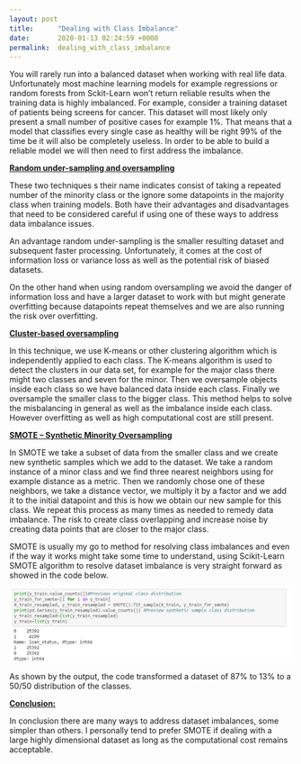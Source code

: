 ```yaml
---
layout: post
title:      "Dealing with Class Imbalance"
date:       2020-01-13 02:24:59 +0000
permalink:  dealing_with_class_imbalance
---
```



You will rarely run into a balanced dataset when working with real life data. Unfortunately most machine learning models for example regressions or random forests from Sckit-Learn won’t return reliable results when the training data is highly imbalanced. For example, consider a  training dataset of patients being screens for cancer. This dataset will most likely only present a small number of positive cases for example 1%. That means that a model that classifies every single case as healthy will be right 99% of the time be it will also be completely useless. In order to be able to build a reliable model we will then need to first address the imbalance. 

<b><u>Random under-sampling and oversampling</u></b>

These two techniques s their name indicates consist of taking a repeated number of the minority class or the ignore some datapoints in the majority class when training models. Both have their advantages and disadvantages that need to be considered careful if using one of these ways to address data imbalance issues. 

An advantage random under-sampling is the smaller resulting dataset and subsequent faster processing. Unfortunately, it comes at the cost of information loss or variance loss as well as the potential risk of biased datasets. 

On the other hand when using random oversampling we avoid the danger of information loss and have a larger dataset to work with but might generate overfitting because datapoints repeat themselves and we are also running the risk over overfitting.

<b><u>Cluster-based oversampling</u></b>

In this technique, we use K-means or other clustering algorithm which is independently applied to each class. The K-means algorithm is used to detect the clusters in our data set, for example for the major class there might two classes and seven for the minor. Then we oversample objects inside each class so we have balanced data inside each class. Finally we oversample the smaller class to the bigger class. This method helps to solve the misbalancing in general as well as the imbalance inside each class. However overfitting as well as high computational cost are still present.

<b><u>SMOTE – Synthetic Minority Oversampling </u></b>

In SMOTE we take a subset of data from the smaller class and we create new synthetic samples which we add to the dataset. We take a random instance of a minor class and we find three nearest neighbors using for example distance as a metric. Then we randomly chose one of these neighbors, we take a distance vector, we multiply it by a factor and we add it to the initial datapoint and this is how we obtain our new sample for this class. We repeat this process as many times as needed to remedy data imbalance. The risk to create class overlapping and increase noise by creating data points that are closer to the major class. 

SMOTE is usually my go to method for resolving class imbalances and even if the way it works might take some time to understand, using Scikit-Learn SMOTE algorithm to resolve dataset imbalance is very straight forward as showed in the code below.

![](img/93.png)

As shown by the output, the code transformed a dataset of 87% to 13% to a 50/50 distribution of the classes. 

<b><u>Conclusion:</u></b>

In conclusion there are many ways to address dataset imbalances, some simpler than others. I personally tend to prefer SMOTE if dealing with a large highly dimensional dataset as long as the computational cost remains acceptable. 

